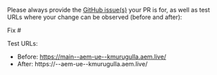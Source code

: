Please always provide the [GitHub issue(s)](../issues) your PR is for, as well as test URLs where your change can be observed (before and after):

Fix #<gh-issue-id>

Test URLs:
- Before: https://main--aem-ue--kmurugulla.aem.live/
- After: https://<branch>--aem-ue--kmurugulla.aem.live/
